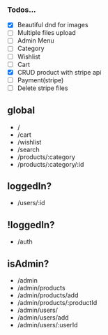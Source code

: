 ### Todos...

- [x] Beautiful dnd for images
- [ ] Multiple files upload
- [ ] Admin Menu
- [ ] Category
- [ ] Wishlist
- [ ] Cart
- [x] CRUD product with stripe api
- [ ] Payment(stripe)
- [ ] Delete stripe files

## global

- /
- /cart
- /wishlist
- /search
- /products/:category
- /products/:category/:id

## loggedIn?

- /users/:id

## !loggedIn?

- /auth

## isAdmin?

- /admin
- /admin/products
- /admin/products/add
- /admin/products/:productId
- /admin/users/
- /admin/users/add
- /admin/users/:userId
